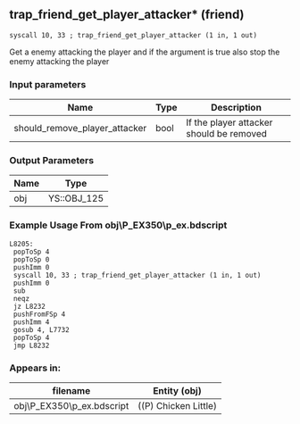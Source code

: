 ## trap_friend_get_player_attacker* (friend)

`syscall 10, 33 ; trap_friend_get_player_attacker (1 in, 1 out)`

Get a enemy attacking the player and if the argument is true also stop the enemy attacking the player

### Input parameters
| Name | Type | Description
|------|------|------------
| should_remove_player_attacker   | bool   | If the player attacker should be removed


### Output Parameters
| Name | Type
|------|-----
| obj   | YS::OBJ_125   
### Example Usage From obj\P_EX350\p_ex.bdscript
```plaintext
L8205:
 popToSp 4
 popToSp 0
 pushImm 0
 syscall 10, 33 ; trap_friend_get_player_attacker (1 in, 1 out)
 pushImm 0
 sub 
 neqz 
 jz L8232
 pushFromFSp 4
 pushImm 4
 gosub 4, L7732
 popToSp 4
 jmp L8232
```


### Appears in:
| filename | Entity (obj)
|----------|-------------
| obj\P_EX350\p_ex.bdscript       | ((P) Chicken Little)          



